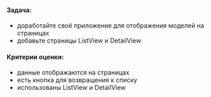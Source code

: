 #### Задача:
- доработайте своё приложение для отображения моделей на страницах
- добавьте страницы ListView и DetailView
#### Критерии оценки:
- данные отображаются на страницах
- есть кнопка для возвращения к списку
- использованы ListView и DetailView
